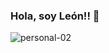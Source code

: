 ### Hola, soy León!! 👋
![personal-02](https://user-images.githubusercontent.com/65734925/99198037-f7f1da00-2763-11eb-878b-f71df657ad8f.png)
